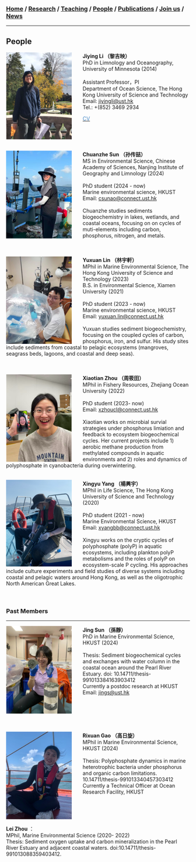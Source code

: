 ### [**Home**](../README.md)  /  [**Research**](research.md)  /  [**Teaching**](teaching.md)  / [**People**](people.md) /  [**Publications**](publications.md)  /  [**Join us**](joinus.md)  /  [**News**](news.md) 
---

## People 

**Jiying Li （黎吉映）**  <img align="right" style="float: left; padding-right: 30px;" src="/images/jiying3.png" width="180"> \
PhD in Limnology and Oceanography, University of Minnesota (2014)\
<br/>
Assistant Professor，PI\
Department of Ocean Science, The Hong Kong University of Science and Technology\
Email: jiyingli@ust.hk\
Tel.: +(852) 3469 2934
 <p> <a href="https://jiyingli.github.io/files/jiyingCV.pdf" target="_blank"><span style='color:#488AC7'>CV</span></a></p>    
<br/> <br/> <br/> 

**Chuanzhe Sun （孙传喆）**  <img align="right" style="float: left; padding-right: 30px;" src="/images/chuanzhe.png" width="180"> \
MS in Environmental Science, Chinese Academy of Sciences, Nanjing Institute of Geography and Limnology (2024)\
<br/>
PhD student (2024 - now)\
Marine environmental science, HKUST\
Email: csunao@connect.ust.hk\
<br/>
Chuanzhe studies sediments biogeochemistry in lakes, wetlands, and coastal oceans, focusing on on cycles of muti-elements including carbon, phosphorus, nitrogen, and metals.\
<br/><br/> 

**Yuxuan Lin （林宇軒）**  <img align="right" style="float: left; padding-right: 30px;" src="/images/Yuxuan.png" width="180"> \
MPhil in Marine Environmental Science, The Hong Kong University of Science and Technology (2023)\
B.S. in Environmental Science, Xiamen University (2021)\
<br/>
PhD student (2023 - now)\
Marine environmental science, HKUST\
Email: yuxuan.lin@connect.ust.hk\
<br/>
Yuxuan studies sediment biogeochemistry, focusing on the coupled cycles of carbon, phosphorus, iron, and sulfur. His study sites include sediments from coastal to pelagic ecosystems (mangroves, seagrass beds, lagoons, and coastal and deep seas).\
<br/><br/> 

**Xiaotian Zhou （周筱田）**  <img align="right" style="float: left; padding-right: 30px;" src="/images/xiaotian2.png" width="180"> \
MPhil in Fishery Resources, Zhejiang Ocean University (2022)\
<br/>
PhD student (2023- now)\
Email: xzhoucl@connect.ust.hk\
<br/>
Xiaotian works on microbial survial strategies under phosphorus limiation and feedback to ecosystem biogeochemical cycles. Her current projects include 1) aerobic methane production from methylated compounds in aquatic environments and 2) roles and dynamics of polyphosphate in cyanobacteria during overwintering. 
<br/><br/>

**Xingyu Yang （楊興宇）**  <img align="right" style="float: left; padding-right: 30px;" src="/images/xingyu.png" width="180"> \
MPhil in Life Science, The Hong Kong University of Science and Technology (2020)\
<br/>
PhD student (2021 - now)\
Marine Environmental Science, HKUST\
Email: xyangbb@connect.ust.hk\
<br/>
Xingyu works on the cryptic cycles of polyphosphate (polyP) in aquatic ecosystems, including plankton polyP metabolisms and the roles of polyP on ecosystem-scale P cycling. His approaches include culture experiments and field studies of diverse systems including coastal and pelagic waters around Hong Kong, as well as the oligotrophic North American Great Lakes.
<br/><br/><br/>


### Past Members 
---
**Jing Sun （孫靜）**  <img align="right" style="float: left; padding-right: 30px;" src="/images/jing2.png" width="180"> \
PhD in Marine Environmental Science, HKUST (2024)\
<br/> 
Thesis: Sediment biogeochemical cycles and exchanges with water column in the coastal ocean around the Pearl River Estuary. doi: 10.14711/thesis-991013384163903412
<br/>
Currently a postdoc research at HKUST \
Email: jings@ust.hk\
<br/> <br/> <br/> <br/><br/>

**Rixuan Gao （高日旋）**  <img align="right" style="float: left; padding-right: 30px;" src="/images/rixuan.png" width="180"> \
MPhil in Marine Environmental Science, HKUST (2024)\
<br/>
Thesis: Polyphosphate dynamics in marine heterotrophic bacteria under phosphorus and organic carbon limitations. 10.14711/thesis-991013340457303412
<br/>
Currently a Technical Officer at Ocean Research Facility, HKUST\
<br/><br/> <br/><br/>

**Lei Zhou** ：\
MPhil, Marine Environmental Science (2020- 2022)\
Thesis: Sediment oxygen uptake and carbon mineralization in the Pearl River Estuary and adjacent coastal waters. doi:10.14711/thesis-991013088359403412.
<br/><br/>
